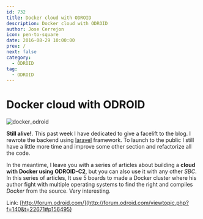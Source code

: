 ```yaml
---
id: 732
title: Docker cloud with ODROID
description: Docker cloud with ODROID
author: Jose Cerrejon
icon: pen-to-square
date: 2016-08-29 10:00:00
prev: /
next: false
category:
  - ODROID
tag:
  - ODROID
---
```


# Docker cloud with ODROID

![docker_odroid](/images/2016/08/docker_odroid.png)

**Still alive!**. This past week I have dedicated to give a facelift to the blog. I rewrote the backend using [laravel](https://laravel.com/) framework. To launch to the public I still have a little more time and improve some other section and refactorize all the code.

In the meantime, I leave you with a series of articles about building a **cloud with Docker using ODROID-C2**, but you can also use it with any other *SBC*. In this series of articles, It use 5 boards to made a Docker cluster where his author fight with multiple operating systems to find the right and compiles *Docker* from the source. Very interesting.

Link: [http://forum.odroid.com/](http://forum.odroid.com/viewtopic.php?f=140&t=22671#p156495)